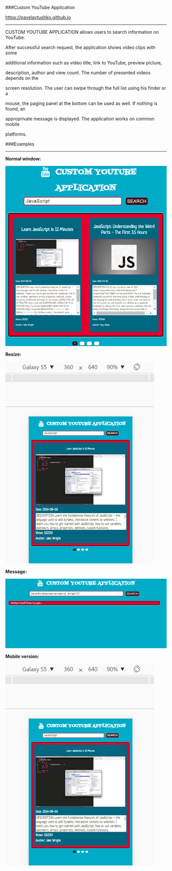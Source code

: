 ###Custom YouTube Application  

<https://pavelavtushko.github.io>

____

CUSTOM YOUTUBE APPLICATION allows users to search information on YouTube.

After successful search request, the application shows video clips with some

additional information such as video title, link to YouTube, preview picture,

description, author and view count. The number of presented videos depends on the

screen resolution.  The user can swipe through the full list using his finder or a

mouse, the paging panel at the bottom can be used as well. If nothing is found, an

approprivate message is displayed. The application works on common mobile 

platforms.


###Examples
____

**Normal window:**

![Normal window](/img/Normal.png)  

**Resize:**

![Resize](/img/Resize.png)

**Message:**

![Message](/img/Message.png)

**Mobile version:**

![Mobile version](/img/Mobile.png)

